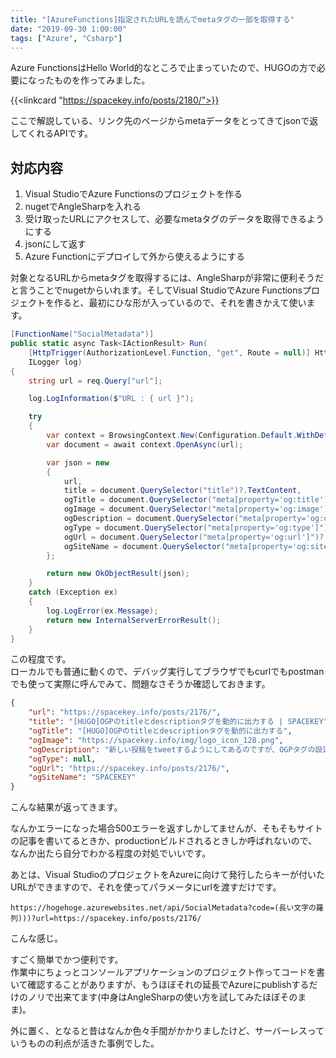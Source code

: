 ```yaml
---
title: "[AzureFunctions]指定されたURLを読んでmetaタグの一部を取得する"
date: "2019-09-30 1:00:00"
tags: ["Azure", "Csharp"]
---
```


Azure FunctionsはHello World的なところで止まっていたので、HUGOの方で必要になったものを作ってみました。

<!--more-->

{{<linkcard "https://spacekey.info/posts/2180/">}}


ここで解説している、リンク先のページからmetaデータをとってきてjsonで返してくれるAPIです。

## 対応内容

1. Visual StudioでAzure Functionsのプロジェクトを作る
2. nugetでAngleSharpを入れる
1. 受け取ったURLにアクセスして、必要なmetaタグのデータを取得できるようにする
2. jsonにして返す
3. Azure Functionにデプロイして外から使えるようにする

対象となるURLからmetaタグを取得するには、AngleSharpが非常に便利そうだと言うことでnugetからいれます。そしてVisual StudioでAzure Functionsプロジェクトを作ると、最初にひな形が入っているので、それを書きかえて使います。

```csharp
[FunctionName("SocialMetadata")]
public static async Task<IActionResult> Run(
    [HttpTrigger(AuthorizationLevel.Function, "get", Route = null)] HttpRequest req,
    ILogger log)
{
    string url = req.Query["url"];

    log.LogInformation($"URL : { url }");

    try
    {
        var context = BrowsingContext.New(Configuration.Default.WithDefaultLoader());
        var document = await context.OpenAsync(url);

        var json = new
        {
            url,
            title = document.QuerySelector("title")?.TextContent,
            ogTitle = document.QuerySelector("meta[property='og:title']")?.GetAttribute("content"),
            ogImage = document.QuerySelector("meta[property='og:image']")?.GetAttribute("content"),
            ogDescription = document.QuerySelector("meta[property='og:description']")?.GetAttribute("content"),
            ogType = document.QuerySelector("meta[property='og:type']")?.GetAttribute("content"),
            ogUrl = document.QuerySelector("meta[property='og:url']")?.GetAttribute("content"),
            ogSiteName = document.QuerySelector("meta[property='og:site_name']")?.GetAttribute("content")
        };

        return new OkObjectResult(json);
    }
    catch (Exception ex)
    {
        log.LogError(ex.Message);
        return new InternalServerErrorResult();
    }
}
```

この程度です。  
ローカルでも普通に動くので、デバッグ実行してブラウザでもcurlでもpostmanでも使って実際に呼んでみて、問題なさそうか確認しておきます。

```json
{
    "url": "https://spacekey.info/posts/2176/",
    "title": "[HUGO]OGPのtitleとdescriptionタグを動的に出力する | SPACEKEY",
    "ogTitle": "[HUGO]OGPのtitleとdescriptionタグを動的に出力する",
    "ogImage": "https://spacekey.info/img/logo_icon_128.png",
    "ogDescription": "新しい投稿をtweetするようにしてあるのですが、OGPタグの設定が中途半端で残念な感じになったので対応していきます。\n\n",
    "ogType": null,
    "ogUrl": "https://spacekey.info/posts/2176/",
    "ogSiteName": "SPACEKEY"
}
```

こんな結果が返ってきます。

なんかエラーになった場合500エラーを返すしかしてませんが、そもそもサイトの記事を書いてるときか、productionビルドされるときしか呼ばれないので、なんか出たら自分でわかる程度の対処でいいです。

あとは、Visual StudioのプロジェクトをAzureに向けて発行したらキーが付いたURLができますので、それを使ってパラメータにurlを渡すだけです。

```
https://hogehoge.azurewebsites.net/api/SocialMetadata?code=(長い文字の羅列)))?url=https://spacekey.info/posts/2176/
```

こんな感じ。

すごく簡単でかつ便利です。  
作業中にちょっとコンソールアプリケーションのプロジェクト作ってコードを書いて確認することがありますが、もうほぼそれの延長でAzureにpublishするだけのノリで出来てます(中身はAngleSharpの使い方を試してみたほぼそのまま)。

外に置く、となると昔はなんか色々手間がかかりましたけど、サーバーレスっていうものの利点が活きた事例でした。